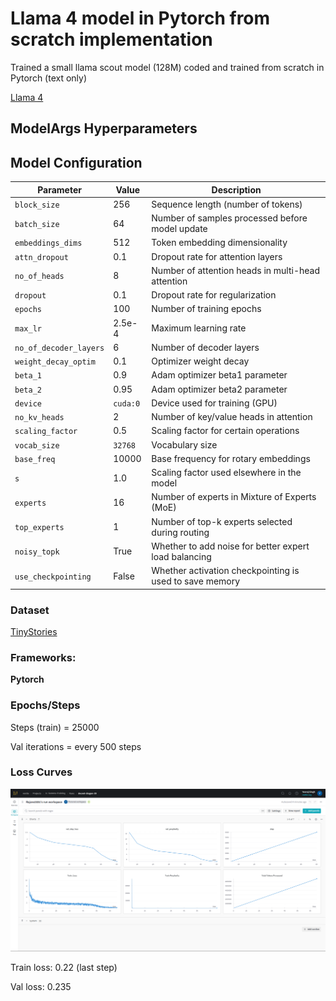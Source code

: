 

# Llama 4 model in Pytorch from scratch implementation

Trained a small llama scout model (128M) coded and trained from scratch in Pytorch (text only) 


[Llama 4](https://www.llama.com/)

## ModelArgs Hyperparameters


## Model Configuration

| Parameter               | Value                                  | Description                                                      |
|--------------------------|----------------------------------------|------------------------------------------------------------------|
| `block_size`             | 256                                    | Sequence length (number of tokens)                              |
| `batch_size`             | 64                                     | Number of samples processed before model update                 |
| `embeddings_dims`        | 512                                    | Token embedding dimensionality                                  |
| `attn_dropout`           | 0.1                                    | Dropout rate for attention layers                               |
| `no_of_heads`            | 8                                      | Number of attention heads in multi-head attention               |
| `dropout`                | 0.1                                    | Dropout rate for regularization                                 |
| `epochs`                 | 100                                    | Number of training epochs                                       |
| `max_lr`                 | 2.5e-4                                 | Maximum learning rate                                           |
| `no_of_decoder_layers`   | 6                                      | Number of decoder layers                                        |
| `weight_decay_optim`     | 0.1                                    | Optimizer weight decay                                          |
| `beta_1`                 | 0.9                                    | Adam optimizer beta1 parameter                                  |
| `beta_2`                 | 0.95                                   | Adam optimizer beta2 parameter                                  |
| `device`                 | `cuda:0`                               | Device used for training (GPU)                                  |
| `no_kv_heads`            | 2                                      | Number of key/value heads in attention                          |
| `scaling_factor`         | 0.5                                    | Scaling factor for certain operations                           |
| `vocab_size`             | `32768`     | Vocabulary size                                                 |
| `base_freq`              | 10000                                  | Base frequency for rotary embeddings                            |
| `s`                      | 1.0                                    | Scaling factor used elsewhere in the model                      |
| `experts`                | 16                                     | Number of experts in Mixture of Experts (MoE)                   |
| `top_experts`            | 1                                      | Number of top-k experts selected during routing                 |
| `noisy_topk`             | True                                   | Whether to add noise for better expert load balancing           |
| `use_checkpointing`      | False                                  | Whether activation checkpointing is used to save memory         |


### Dataset

[TinyStories](https://huggingface.co/datasets/roneneldan/TinyStories)


### Frameworks:
**Pytorch**


### Epochs/Steps
Steps (train) = 25000

Val iterations = every 500 steps


### Loss Curves

![Train and Val loss curves](img/loss.png)

Train loss:  0.22 (last step)

Val loss: 0.235


